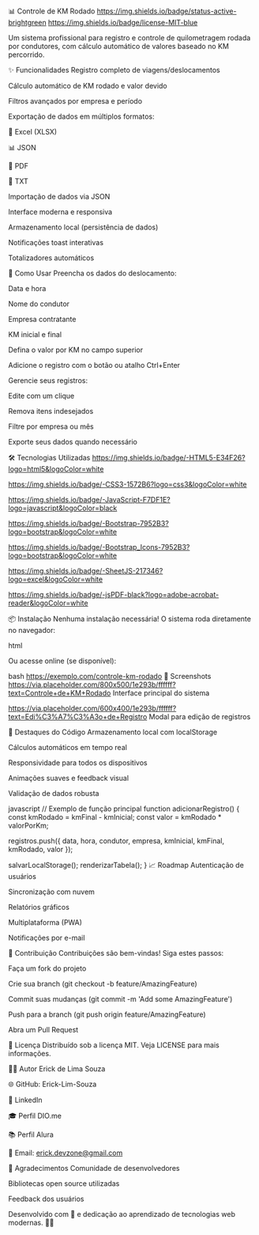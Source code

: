 📊 Controle de KM Rodado
https://img.shields.io/badge/status-active-brightgreen https://img.shields.io/badge/license-MIT-blue

Um sistema profissional para registro e controle de quilometragem rodada por condutores, com cálculo automático de valores baseado no KM percorrido.

✨ Funcionalidades
Registro completo de viagens/deslocamentos

Cálculo automático de KM rodado e valor devido

Filtros avançados por empresa e período

Exportação de dados em múltiplos formatos:

📄 Excel (XLSX)

📊 JSON

📑 PDF

📝 TXT

Importação de dados via JSON

Interface moderna e responsiva

Armazenamento local (persistência de dados)

Notificações toast interativas

Totalizadores automáticos

🚀 Como Usar
Preencha os dados do deslocamento:

Data e hora

Nome do condutor

Empresa contratante

KM inicial e final

Defina o valor por KM no campo superior

Adicione o registro com o botão ou atalho Ctrl+Enter

Gerencie seus registros:

Edite com um clique

Remova itens indesejados

Filtre por empresa ou mês

Exporte seus dados quando necessário

🛠️ Tecnologias Utilizadas
https://img.shields.io/badge/-HTML5-E34F26?logo=html5&logoColor=white

https://img.shields.io/badge/-CSS3-1572B6?logo=css3&logoColor=white

https://img.shields.io/badge/-JavaScript-F7DF1E?logo=javascript&logoColor=black

https://img.shields.io/badge/-Bootstrap-7952B3?logo=bootstrap&logoColor=white

https://img.shields.io/badge/-Bootstrap_Icons-7952B3?logo=bootstrap&logoColor=white

https://img.shields.io/badge/-SheetJS-217346?logo=excel&logoColor=white

https://img.shields.io/badge/-jsPDF-black?logo=adobe-acrobat-reader&logoColor=white

📦 Instalação
Nenhuma instalação necessária! O sistema roda diretamente no navegador:

html
<!-- Simplesmente abra o arquivo index.html no seu navegador -->
Ou acesse online (se disponível):

bash
https://exemplo.com/controle-km-rodado
📸 Screenshots
https://via.placeholder.com/800x500/1e293b/ffffff?text=Controle+de+KM+Rodado
Interface principal do sistema

https://via.placeholder.com/600x400/1e293b/ffffff?text=Edi%C3%A7%C3%A3o+de+Registro
Modal para edição de registros

🌟 Destaques do Código
Armazenamento local com localStorage

Cálculos automáticos em tempo real

Responsividade para todos os dispositivos

Animações suaves e feedback visual

Validação de dados robusta

javascript
// Exemplo de função principal
function adicionarRegistro() {
  const kmRodado = kmFinal - kmInicial;
  const valor = kmRodado * valorPorKm;
  
  registros.push({ 
    data, hora, condutor, empresa, 
    kmInicial, kmFinal, kmRodado, valor 
  });
  
  salvarLocalStorage();
  renderizarTabela();
}
📈 Roadmap
Autenticação de usuários

Sincronização com nuvem

Relatórios gráficos

Multiplataforma (PWA)

Notificações por e-mail

🤝 Contribuição
Contribuições são bem-vindas! Siga estes passos:

Faça um fork do projeto

Crie sua branch (git checkout -b feature/AmazingFeature)

Commit suas mudanças (git commit -m 'Add some AmazingFeature')

Push para a branch (git push origin feature/AmazingFeature)

Abra um Pull Request

📜 Licença
Distribuído sob a licença MIT. Veja LICENSE para mais informações.

👨‍💻 Autor
Erick de Lima Souza

🌐 GitHub: Erick-Lim-Souza

💼 LinkedIn

🎓 Perfil DIO.me

📚 Perfil Alura

📧 Email: erick.devzone@gmail.com

🙏 Agradecimentos
Comunidade de desenvolvedores

Bibliotecas open source utilizadas

Feedback dos usuários

Desenvolvido com 💚 e dedicação ao aprendizado de tecnologias web modernas. 💪🏾
